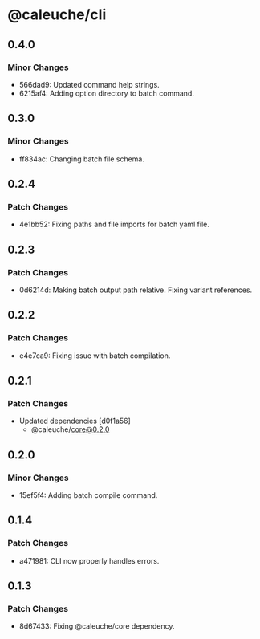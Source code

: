 # @caleuche/cli

## 0.4.0

### Minor Changes

- 566dad9: Updated command help strings.
- 6215af4: Adding option directory to batch command.

## 0.3.0

### Minor Changes

- ff834ac: Changing batch file schema.

## 0.2.4

### Patch Changes

- 4e1bb52: Fixing paths and file imports for batch yaml file.

## 0.2.3

### Patch Changes

- 0d6214d: Making batch output path relative. Fixing variant references.

## 0.2.2

### Patch Changes

- e4e7ca9: Fixing issue with batch compilation.

## 0.2.1

### Patch Changes

- Updated dependencies [d0f1a56]
  - @caleuche/core@0.2.0

## 0.2.0

### Minor Changes

- 15ef5f4: Adding batch compile command.

## 0.1.4

### Patch Changes

- a471981: CLI now properly handles errors.

## 0.1.3

### Patch Changes

- 8d67433: Fixing @caleuche/core dependency.
